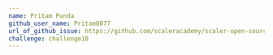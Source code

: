 ```yaml
---
name: Pritam Panda
github_user_name: Pritam0077
url_of_github_issue: https://github.com/scaleracademy/scaler-open-source-september-challenge/issues/206
challenge: challenge10
---
```

